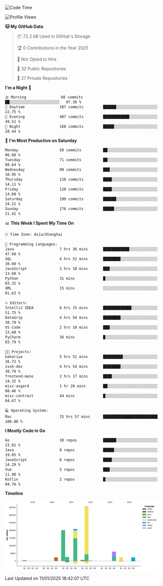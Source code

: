 <!--START_SECTION:waka-->
![Code Time](http://img.shields.io/badge/Code%20Time-3%2C950%20hrs-blue)

![Profile Views](http://img.shields.io/badge/Profile%20Views-0-blue)

**🐱 My GitHub Data** 

> 📦 72.2 kB Used in GitHub's Storage 
 > 
> 🏆 0 Contributions in the Year 2025
 > 
> 🚫 Not Opted to Hire
 > 
> 📜 32 Public Repositories 
 > 
> 🔑 27 Private Repositories 
 > 
**I'm a Night 🦉** 

```text
🌞 Morning                60 commits          ██░░░░░░░░░░░░░░░░░░░░░░░   07.30 % 
🌆 Daytime                187 commits         ██████░░░░░░░░░░░░░░░░░░░   22.75 % 
🌃 Evening                407 commits         ████████████░░░░░░░░░░░░░   49.51 % 
🌙 Night                  168 commits         █████░░░░░░░░░░░░░░░░░░░░   20.44 % 
```
📅 **I'm Most Productive on Saturday** 

```text
Monday                   50 commits          ██░░░░░░░░░░░░░░░░░░░░░░░   06.08 % 
Tuesday                  71 commits          ██░░░░░░░░░░░░░░░░░░░░░░░   08.64 % 
Wednesday                90 commits          ███░░░░░░░░░░░░░░░░░░░░░░   10.95 % 
Thursday                 116 commits         ████░░░░░░░░░░░░░░░░░░░░░   14.11 % 
Friday                   120 commits         ████░░░░░░░░░░░░░░░░░░░░░   14.60 % 
Saturday                 199 commits         ██████░░░░░░░░░░░░░░░░░░░   24.21 % 
Sunday                   176 commits         █████░░░░░░░░░░░░░░░░░░░░   21.41 % 
```


📊 **This Week I Spent My Time On** 

```text
🕑︎ Time Zone: Asia/Shanghai

💬 Programming Languages: 
Java                     7 hrs 36 mins       ████████████░░░░░░░░░░░░░   47.68 % 
SQL                      4 hrs 52 mins       ████████░░░░░░░░░░░░░░░░░   30.60 % 
JavaScript               2 hrs 10 mins       ███░░░░░░░░░░░░░░░░░░░░░░   13.60 % 
Python                   31 mins             █░░░░░░░░░░░░░░░░░░░░░░░░   03.32 % 
XML                      15 mins             ░░░░░░░░░░░░░░░░░░░░░░░░░   01.63 % 

🔥 Editors: 
IntelliJ IDEA            8 hrs 15 mins       █████████████░░░░░░░░░░░░   51.75 % 
DataGrip                 4 hrs 54 mins       ████████░░░░░░░░░░░░░░░░░   30.79 % 
VS Code                  2 hrs 10 mins       ███░░░░░░░░░░░░░░░░░░░░░░   13.68 % 
PyCharm                  36 mins             █░░░░░░░░░░░░░░░░░░░░░░░░   03.79 % 

🐱‍💻 Projects: 
bahariya                 5 hrs 51 mins       █████████░░░░░░░░░░░░░░░░   36.72 % 
zssk-dev                 4 hrs 54 mins       ████████░░░░░░░░░░░░░░░░░   30.79 % 
frontend-mono            2 hrs 17 mins       ████░░░░░░░░░░░░░░░░░░░░░   14.32 % 
misc-asgard              1 hr 20 mins        ██░░░░░░░░░░░░░░░░░░░░░░░   08.46 % 
misc-contract            44 mins             █░░░░░░░░░░░░░░░░░░░░░░░░   04.67 % 

💻 Operating System: 
Mac                      15 hrs 57 mins      █████████████████████████   100.00 % 
```

**I Mostly Code in Go** 

```text
Go                       10 repos            ██████░░░░░░░░░░░░░░░░░░░   23.81 % 
Java                     8 repos             █████░░░░░░░░░░░░░░░░░░░░   19.05 % 
JavaScript               6 repos             ████░░░░░░░░░░░░░░░░░░░░░   14.29 % 
Vue                      5 repos             ███░░░░░░░░░░░░░░░░░░░░░░   11.90 % 
Kotlin                   2 repos             █░░░░░░░░░░░░░░░░░░░░░░░░   04.76 % 
```



**Timeline**

![Lines of Code chart](https://raw.githubusercontent.com/youtiaoguagua/youtiaoguagua/master/assets/bar_graph.png)


 Last Updated on 11/01/2025 18:42:07 UTC
<!--END_SECTION:waka-->